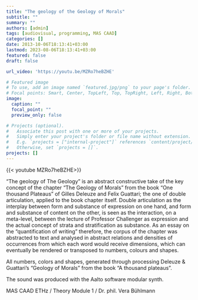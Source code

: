 ```yaml
---
title: "The geology of the Geology of Morals"
subtitle: ""
summary: ""
authors: [admin]
tags: [audiovisual, programming, MAS CAAD]
categories: []
date: 2013-10-06T18:13:41+03:00
lastmod: 2023-08-06T18:13:41+03:00
featured: false
draft: false

url_video: 'https://youtu.be/MZRo7heBZHE'

# Featured image
# To use, add an image named `featured.jpg/png` to your page's folder.
# Focal points: Smart, Center, TopLeft, Top, TopRight, Left, Right, BottomLeft, Bottom, BottomRight.
image:
  caption: ""
  focal_point: ""
  preview_only: false

# Projects (optional).
#   Associate this post with one or more of your projects.
#   Simply enter your project's folder or file name without extension.
#   E.g. `projects = ["internal-project"]` references `content/project/deep-learning/index.md`.
#   Otherwise, set `projects = []`.
projects: []
---
```


{{< youtube MZRo7heBZHE>}}


“The geology of The Geology” is an abstract constructive take of the key concept of the chapter “The Geology of Morals” from the book “One thousand Plateaus” of Gilles Deleuze and Felix Guattari; the one of double articulation, applied to the book chapter itself. Double articulation as the interplay between form and substance of expression on one hand, and form and substance of content on the other, is seen as the interaction, on a meta-level, between the lecture of Professor Challenger as expression and the actual concept of strata and stratification as substance. As an essay on the “quantification of writing” therefore, the corpus of the chapter was abstracted to text and analysed in abstract relations and densities of occurrences from which each word would receive dimensions, which can eventually be rendered or transposed to numbers, colours and shapes.

All numbers, colors and shapes, generated through processing Deleuze & Guattari’s “Geology of Morals” from the book “A thousand plateaus”.

The sound was produced with the Aalto software modular synth.

MAS CAAD ETHz / Theory Module 1 / Dr. phil. Vera Bühlmann